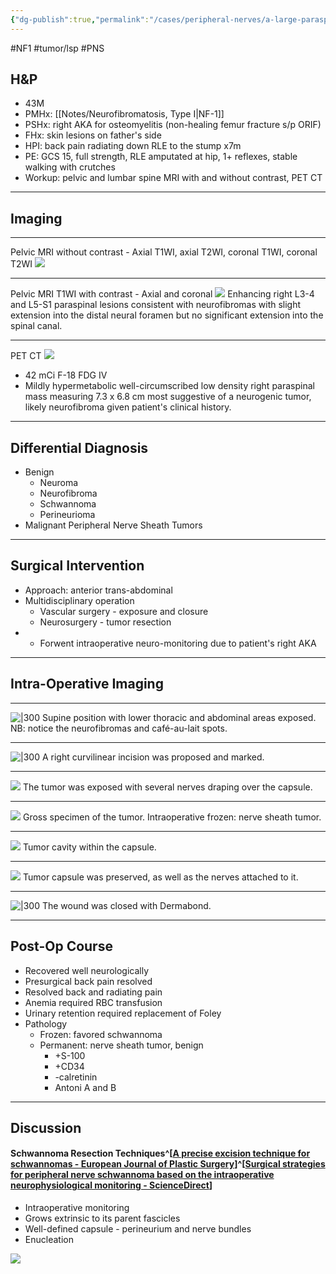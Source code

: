 ```yaml
---
{"dg-publish":true,"permalink":"/cases/peripheral-nerves/a-large-paraspinal-lumbar-tumor/","created":"2023-04-24T21:30:52.952-05:00","updated":"2023-04-24T21:31:19.022-05:00"}
---
```



#NF1 #tumor/lsp #PNS

## H&P

- 43M
- PMHx: [[Notes/Neurofibromatosis, Type I\|NF-1]]
- PSHx: right AKA for osteomyelitis (non-healing femur fracture s/p ORIF)
- FHx: skin lesions on father's side
- HPI: back pain radiating down RLE to the stump x7m
- PE: GCS 15, full strength, RLE amputated at hip, 1+ reflexes, stable walking with crutches
- Workup: pelvic and lumbar spine MRI with and without contrast, PET CT

---

## Imaging

---

Pelvic MRI without contrast - Axial T1WI, axial T2WI, coronal T1WI, coronal T2WI 
![](https://i.imgur.com/6MfNHCL.png)

---

Pelvic MRI T1WI with contrast - Axial and coronal
![](https://i.imgur.com/jW7ZCzD.png)
Enhancing right L3-4 and L5-S1 paraspinal lesions consistent with neurofibromas with slight extension into the distal neural foramen but no significant extension into the spinal canal. 

---

PET CT
![](https://i.imgur.com/JZCswGw.png)
- 42 mCi F-18 FDG IV
- Mildly hypermetabolic well-circumscribed low density right paraspinal mass measuring 7.3 x 6.8 cm most suggestive of a neurogenic tumor, likely neurofibroma given patient's clinical history.

---

## Differential Diagnosis

- Benign
    -   Neuroma
    -   Neurofibroma
    -   Schwannoma
    -   Perineurioma
-   Malignant Peripheral Nerve Sheath Tumors

---

## Surgical Intervention

- Approach: anterior trans-abdominal
- Multidisciplinary operation
	- Vascular surgery - exposure and closure
	- Neurosurgery - tumor resection
- - Forwent intraoperative neuro-monitoring due to patient's right AKA

---

## Intra-Operative Imaging

---

![|300](https://i.imgur.com/soSWsd5.jpg)
Supine position with lower thoracic and abdominal areas exposed. 
NB: notice the neurofibromas and café-au-lait spots.

---

![|300](https://i.imgur.com/e4uymBz.jpg)
A right curvilinear incision was proposed and marked.

---

![](https://i.imgur.com/GBzvEkl.jpg)
The tumor was exposed with several nerves draping over the capsule.

---

![](https://i.imgur.com/6zps9dW.jpg)
Gross specimen of the tumor.
Intraoperative frozen: nerve sheath tumor.

---

![](https://i.imgur.com/fQ9GS60.jpg)
Tumor cavity within the capsule.

---

![](https://i.imgur.com/X0f99LR.jpg)
Tumor capsule was preserved, as well as the nerves attached to it.

---

![|300](https://i.imgur.com/O2xCxIh.jpg)
The wound was closed with Dermabond.

---

## Post-Op Course

- Recovered well neurologically
- Presurgical back pain resolved
- Resolved back and radiating pain
- Anemia required RBC transfusion
- Urinary retention required replacement of Foley
- Pathology
	- Frozen: favored schwannoma
	- Permanent: nerve sheath tumor, benign
		- +S-100
		- +CD34
		- -calretinin
		- Antoni A and B

---

## Discussion

#### Schwannoma Resection Techniques^[[A precise excision technique for schwannomas - European Journal of Plastic Surgery](https://link.springer.com/article/10.1007/s00238-012-0715-1)]^[[Surgical strategies for peripheral nerve schwannoma based on the intraoperative neurophysiological monitoring - ScienceDirect](https://www.sciencedirect.com/science/article/pii/S2468900919300386)]

- Intraoperative monitoring
- Grows extrinsic to its parent fascicles
- Well-defined capsule - perineurium and nerve bundles
- Enucleation

![](https://els-jbs-prod-cdn.jbs.elsevierhealth.com/cms/attachment/bbba5818-eefa-4e2e-8859-019c5346a2a7/gr1_lrg.jpg)